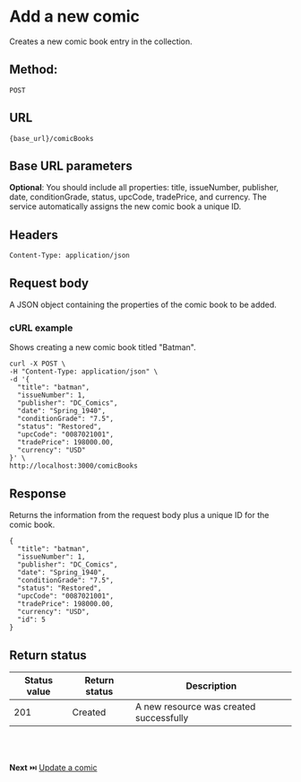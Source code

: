 # Add a new comic
Creates a new comic book entry in the collection.

## Method: 
`POST`

## URL
`{base_url}/comicBooks`

## Base URL parameters
**Optional**: You should include all properties: title, issueNumber, publisher, date, conditionGrade, status, upcCode, tradePrice, and currency.
The service automatically assigns the new comic book a unique ID.

## Headers
`Content-Type: application/json`

## Request body
A JSON object containing the properties of the comic book to be added.

### cURL example
Shows creating a new comic book titled "Batman".

```
curl -X POST \
-H "Content-Type: application/json" \
-d '{ 
  "title": "batman",
  "issueNumber": 1,
  "publisher": "DC_Comics",
  "date": "Spring_1940",
  "conditionGrade": "7.5",
  "status": "Restored",
  "upcCode": "0087021001",
  "tradePrice": 198000.00,
  "currency": "USD"
}' \
http://localhost:3000/comicBooks
```

## Response
Returns the information from the request body plus a unique ID for the comic book.

```
{
  "title": "batman",
  "issueNumber": 1,
  "publisher": "DC_Comics",
  "date": "Spring_1940",
  "conditionGrade": "7.5",
  "status": "Restored",
  "upcCode": "0087021001",
  "tradePrice": 198000.00,
  "currency": "USD",
  "id": 5
}
```

## Return status

| Status value | Return status | Description |
| --- | --- | --- |
| 201 | Created | A new resource was created successfully |


<br>
<br>

**Next** ⏭️ [Update a comic](../api/Post-comic-paperback.md)
